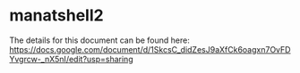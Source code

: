 # manatshell2

The details for this document can be found here: https://docs.google.com/document/d/1SkcsC_didZesJ9aXfCk6oagxn7OvFDYvgrcw-_nX5nI/edit?usp=sharing


